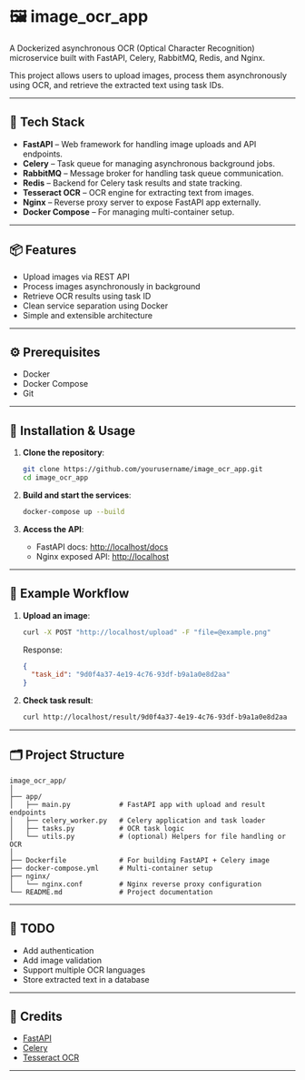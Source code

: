 # 🖼️ image_ocr_app

A Dockerized asynchronous OCR (Optical Character Recognition) microservice built with FastAPI, Celery, RabbitMQ, Redis, and Nginx.

This project allows users to upload images, process them asynchronously using OCR, and retrieve the extracted text using task IDs.

---

## 🚀 Tech Stack

- **FastAPI** – Web framework for handling image uploads and API endpoints.
- **Celery** – Task queue for managing asynchronous background jobs.
- **RabbitMQ** – Message broker for handling task queue communication.
- **Redis** – Backend for Celery task results and state tracking.
- **Tesseract OCR** – OCR engine for extracting text from images.
- **Nginx** – Reverse proxy server to expose FastAPI app externally.
- **Docker Compose** – For managing multi-container setup.

---

## 📦 Features

- Upload images via REST API
- Process images asynchronously in background
- Retrieve OCR results using task ID
- Clean service separation using Docker
- Simple and extensible architecture

---

## ⚙️ Prerequisites

- Docker
- Docker Compose
- Git

---

## 🧰 Installation & Usage

1. **Clone the repository**:

   ```bash
   git clone https://github.com/yourusername/image_ocr_app.git
   cd image_ocr_app
   ```

2. **Build and start the services**:

   ```bash
   docker-compose up --build
   ```

3. **Access the API**:

   - FastAPI docs: [http://localhost/docs](http://localhost/docs)
   - Nginx exposed API: [http://localhost](http://localhost)

---

## 🧪 Example Workflow

1. **Upload an image**:

   ```bash
   curl -X POST "http://localhost/upload" -F "file=@example.png"
   ```

   Response:

   ```json
   {
     "task_id": "9d0f4a37-4e19-4c76-93df-b9a1a0e8d2aa"
   }
   ```

2. **Check task result**:

   ```bash
   curl http://localhost/result/9d0f4a37-4e19-4c76-93df-b9a1a0e8d2aa
   ```

---

## 🗂️ Project Structure

```
image_ocr_app/
│
├── app/
│   ├── main.py            # FastAPI app with upload and result endpoints
│   ├── celery_worker.py   # Celery application and task loader
│   ├── tasks.py           # OCR task logic
│   └── utils.py           # (optional) Helpers for file handling or OCR
│
├── Dockerfile             # For building FastAPI + Celery image
├── docker-compose.yml     # Multi-container setup
├── nginx/
│   └── nginx.conf         # Nginx reverse proxy configuration
└── README.md              # Project documentation
```

---

## 🧹 TODO

- Add authentication
- Add image validation
- Support multiple OCR languages
- Store extracted text in a database

---

## 🧠 Credits

- [FastAPI](https://fastapi.tiangolo.com/)
- [Celery](https://docs.celeryq.dev/)
- [Tesseract OCR](https://github.com/tesseract-ocr/tesseract)

---
